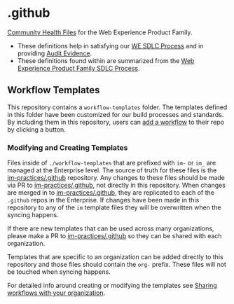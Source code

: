 # .github
[Community Health Files](https://help.github.com/en/articles/creating-a-default-community-health-file-for-your-organization) for the Web Experience Product Family.

- These definitions help in satisfying our [WE SDLC Process](https://kb.extendhealth.com/x/p4Q9D) and in providing [Audit Evidence](https://kb.extendhealth.com/x/kYGBD).
- These definitions found within are summarized from the [Web Experience Product Family SDLC Process](https://kb.extendhealth.com/x/p4Q9D).

## Workflow Templates

This repository contains a `workflow-templates` folder.  The templates defined in this folder have been customized for our build processes and standards.  By including them in this repository, users can [add a workflow] to their repo by clicking a button.

### Modifying and Creating Templates

Files inside of `./workflow-templates` that are prefixed with `im-` or `im_` are managed at the Enterprise level.  The source of truth for these files is the [im-practices/.github] repository.  Any changes to these files should be made via PR to [im-practices/.github], not directly in this repository.  When changes are merged in to [im-practices/.github], they are replicated to each of the `.github` repos in the Enterprise.  If changes have been made in this repository to any of the `im` template files they will be overwritten when the syncing happens.

If there are new templates that can be used across many organizations, please make a PR to [im-practices/.github] so they can be shared with each organization.  

Templates that are specific to an organization can be added directly to this repository and those files should contain the `org-` prefix.  These files will not be touched when syncing happens.

For detailed info around creating or modifying the templates see [Sharing workflows with your organization].

[add a workflow]: https://docs.github.com/en/actions/guides/setting-up-continuous-integration-using-workflow-templates
[Sharing workflows with your organization]: https://docs.github.com/en/actions/learn-github-actions/sharing-workflows-with-your-organization
[im-practices/.github]: https://github.com/im-practices/.github

